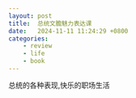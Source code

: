 ```yaml
---
layout: post
title:  总统文膽魅力表达课
date:   2024-11-11 11:24:29 +0800
categories: 
    - review
    - life
    - book
---
```


总统的各种表现,快乐的职场生活

